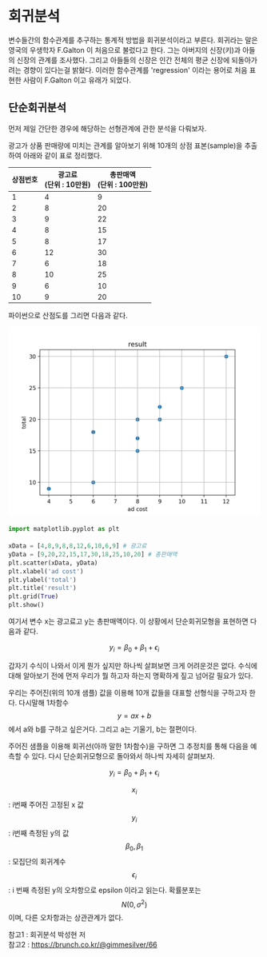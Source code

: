 # 회귀분석

변수들간의 함수관계를 추구하는 통계적 방법을 회귀분석이라고 부른다.
회귀라는 말은 영국의 우생학자 F.Galton 이 처음으로 불렀다고 한다.
그는 아버지의 신장(키)과 아들의 신장의 관계를 조사했다. 그리고 아들들의 신장은
인간 전체의 평균 신장에 되돌아가려는 경향이 있다는걸 밝혔다. 이러한 함수관계를
'regression' 이라는 용어로 처음 표현한 사람이 F.Galton 이고 유래가 되었다.

## 단순회귀분석

먼저 제일 간단한 경우에 해당하는 선형관계에 관한 분석을 다뤄보자.

광고가 상품 판매량에 미치는 관계를 알아보기 위해 10개의 상점 표본(sample)을
추출하여 아래와 같이 표로 정리했다.

|상점번호|광고료 <br> (단위 : 10만원)|총판매액 <br> (단위 : 100만원)|
|------|---|---|
|1|4|9|
|2|8|20|
|3|9|22|
|4|8|15|
|5|8|17|
|6|12|30|
|7|6|18|
|8|10|25|
|9|6|10|
|10|9|20|

파이썬으로 산점도를 그리면 다음과 같다.

![](/assets/regression1.png)

```python
import matplotlib.pyplot as plt

xData = [4,8,9,8,8,12,6,10,6,9] # 광고료
yData = [9,20,22,15,17,30,18,25,10,20] # 총판매액
plt.scatter(xData, yData)
plt.xlabel('ad cost')
plt.ylabel('total')
plt.title('result')
plt.grid(True)
plt.show()
```

여기서 변수 x는 광고료고 y는 총판매액이다.
이 상황에서 단순회귀모형을 표현하면 다음과 같다.

$$y_i = \beta_0 + \beta_1 + \epsilon_i$$

갑자기 수식이 나와서 이게 뭔가 싶지만 하나씩 살펴보면 크게 어려운것은 없다.
수식에 대해 알아보기 전에 먼저 우리가 뭘 하고자 하는지 명확하게 짚고 넘어갈 필요가 있다.

우리는 주어진(위의 10개 샘플) 값을 이용해 10개 값들을 대표할 선형식을 구하고자 한다.
다시말해 1차함수 $$y=ax+b$$ 에서 a와 b를 구하고 싶은거다. 그리고 a는 기울기, b는 절편이다.

주어진 샘플을 이용해 회귀선(아까 말한 1차함수)을 구하면 그 추정치를 통해 다음을 예측할 수 있다.
다시 단순회귀모형으로 돌아와서 하나씩 자세히 살펴보자.

$$y_i = \beta_0 + \beta_1 + \epsilon_i$$

$$x_i$$ : i번째 주어진 고정된 x 값
$$y_i$$ : i번째 측정된 y의 값
$$\beta_0, \beta_1$$ : 모집단의 회귀계수
$$\epsilon_i$$ : i 번째 측정된 y의 오차항으로 epsilon 이라고 읽는다. 확률분포는 $$N(0,\sigma^2)$$ 이며, 다른 오차항과는 상관관계가 없다.










참고1 : 회귀분석 박성현 저 <br>
참고2 : https://brunch.co.kr/@gimmesilver/66 <br>
